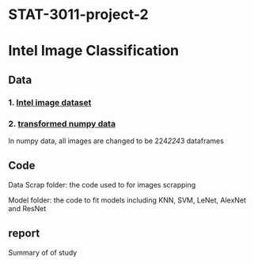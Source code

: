 # STAT-3011-project-2
# Intel Image Classification


## Data
### 1. [Intel image dataset](https://drive.google.com/drive/folders/1d2qrliP_gJa1TB0ReBa58_roT1rHxbI3?usp=sharing) 
### 2. [transformed numpy data](https://drive.google.com/drive/folders/1d2qrliP_gJa1TB0ReBa58_roT1rHxbI3?usp=sharing)
In numpy data, all images are changed to be 224*224*3 dataframes

## Code
Data Scrap folder: the code used to for images scrapping 

Model folder: the code to fit models including KNN, SVM, LeNet, AlexNet and ResNet

## report
Summary of of study
